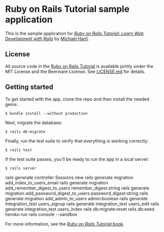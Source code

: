 # Ruby on Rails Tutorial sample application

This is the sample application for
[*Ruby on Rails Tutorial:
Learn Web Development with Rails*](http://www.railstutorial.org/)
by [Michael Hartl](http://www.michaelhartl.com/).

## License

All source code in the [Ruby on Rails Tutorial](http://railstutorial.org/)
is available jointly under the MIT License and the Beerware License. See
[LICENSE.md](LICENSE.md) for details.

## Getting started

To get started with the app, clone the repo and then install the needed gems:

```
$ bundle install --without production
```

Next, migrate the database:

```
$ rails db:migrate
```

Finally, run the test suite to verify that everything is working correctly:

```
$ rails test
```

If the test suite passes, you'll be ready to run the app in a local server:

```
$ rails server
```

rails generate controller Sessions new
rails generate migration add_index_to_users_email
rails generate migration add_remember_digest_to_users remember_digest:string
rails generate migration add_password_digest_to_users password_digest:string
rails generate migration add_admin_to_users admin:boolean
rails generate integration_test users_signup
rails generate integration_test users_edit
rails generate integration_test users_index
rails db:migrate:reset
rails db:seed
heroku run rails console --sandbox

For more information, see the
[*Ruby on Rails Tutorial* book](http://www.railstutorial.org/book).
